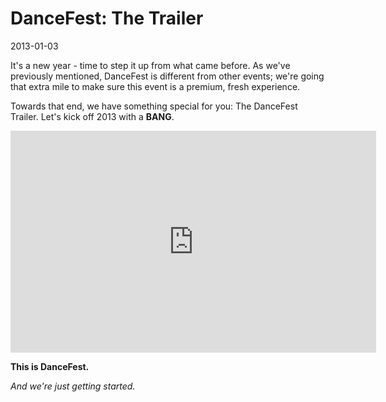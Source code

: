# DanceFest: The Trailer
2013-01-03

It's a new year - time to step it up from what came before.  As we've previously mentioned, DanceFest is different from other events; we're going that extra mile to make sure this event is a premium, fresh experience.

Towards that end, we have something special for you: The DanceFest Trailer.  Let's kick off 2013 with a **BANG**.

<iframe class="video youtube-player" width="640" height="360" style="width: 585px;height: 355px;" src="https://www.youtube.com/embed/wq7ftOZBy0E?start=29&showinfo=0&autohide=1&theme=dark&color=white&feature=player_embedded" frameborder="0" allowfullscreen></iframe>

<br />

**This is DanceFest.**

*And we're just getting started.*
